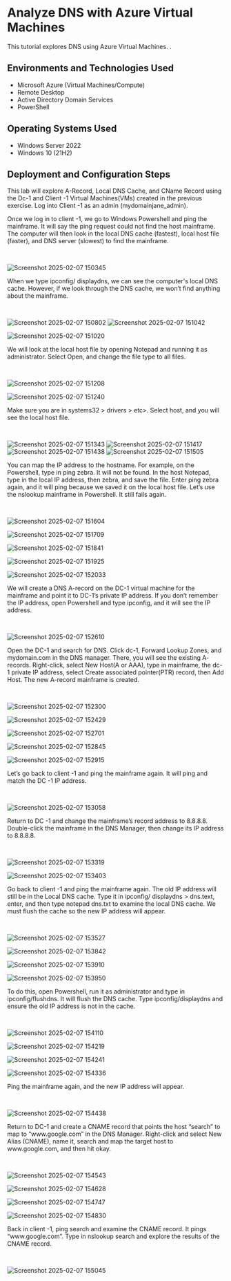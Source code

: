 <p align="center">

</p>

<h1>Analyze DNS with Azure Virtual Machines </h1>
This tutorial explores DNS using Azure Virtual Machines. .<br />

<h2>Environments and Technologies Used</h2>

- Microsoft Azure (Virtual Machines/Compute)
- Remote Desktop
- Active Directory Domain Services
- PowerShell

<h2>Operating Systems Used </h2>

- Windows Server 2022
- Windows 10 (21H2)

<h2>Deployment and Configuration Steps</h2>

<p>
This lab will explore A-Record, Local DNS Cache, and CName Record using the Dc-1 and Client -1 Virtual Machines(VMs) created in the previous exercise. Log into Client -1 as an admin (mydomainjane_admin). 

Once we log in to client -1, we go to Windows Powershell and ping the mainframe. It will say the ping request could not find the host mainframe. The computer will then look in the local DNS cache (fastest), local host file (faster), and DNS server (slowest) to find the mainframe. 

</p>
<br />

<p>
  
![Screenshot 2025-02-07 150345](https://github.com/user-attachments/assets/72bf4301-29ea-4815-95fd-d44e5ee9051c)

</p>
<p>
When we type ipconfig/ displaydns, we can see the computer's local DNS cache. However, if we look through the DNS cache, we won’t find anything about the mainframe.
</p>
<br />

<p>
  
![Screenshot 2025-02-07 150802](https://github.com/user-attachments/assets/c2875ed4-a0d9-4d93-bb8d-b7e3c088a947)
![Screenshot 2025-02-07 151042](https://github.com/user-attachments/assets/ae9dc235-4c85-4133-882a-72e772f85406)

![Screenshot 2025-02-07 151020](https://github.com/user-attachments/assets/9386f4ed-6ce5-43cd-a00a-e1ee07df1c9d)

</p>
<p>
We will look at the local host file by opening Notepad and running it as administrator. Select Open, and change the file type to all files. 
</p>
<br />

<p>
  
![Screenshot 2025-02-07 151208](https://github.com/user-attachments/assets/18473944-9a73-48ab-9957-43b5d48e4439)

![Screenshot 2025-02-07 151240](https://github.com/user-attachments/assets/9573113d-d6d0-4046-973a-873ff5aa14bc)

</p>

<p>
Make sure you are in systems32 > drivers > etc>. Select host, and you will see the local host file.
</p>
<br />

<p>
  
![Screenshot 2025-02-07 151343](https://github.com/user-attachments/assets/53327d70-d40d-47c4-a6ae-7948ae37bb38)
![Screenshot 2025-02-07 151417](https://github.com/user-attachments/assets/f7f7bb30-7407-46e0-bdc5-cc8905e45ce6)
![Screenshot 2025-02-07 151438](https://github.com/user-attachments/assets/feeed4d0-4476-4565-b5fb-7f7d3172315b)
![Screenshot 2025-02-07 151505](https://github.com/user-attachments/assets/a5a09925-7066-4be2-a95c-e2513722f0b9)

</p>
<p>
You can map the IP address to the hostname. For example, on the Powershell, type in ping zebra. It will not be found. In the host Notepad, type in the local IP address, then zebra, and save the file. Enter ping zebra again, and it will ping because we saved it on the local host file. Let’s use the nslookup mainframe in Powershell. It still fails again. 
</p>
<br />

<p>
  
![Screenshot 2025-02-07 151604](https://github.com/user-attachments/assets/3004af09-bdb8-4a86-863b-8666e61b133c)

![Screenshot 2025-02-07 151709](https://github.com/user-attachments/assets/3c8f6b68-6efc-4cf8-89af-202caf736e88)

![Screenshot 2025-02-07 151841](https://github.com/user-attachments/assets/901aafc9-7833-4a9b-a5fb-adde07d3f144)

![Screenshot 2025-02-07 151925](https://github.com/user-attachments/assets/2fa3ead0-5287-40ac-8e9d-21328df26b61)

![Screenshot 2025-02-07 152033](https://github.com/user-attachments/assets/1f699aab-e6c4-49ff-a7ec-19bfe12c384a)

</p>
<p>
We will create a DNS A-record on the DC-1 virtual machine for the mainframe and point it to DC-1’s private IP address. If you don’t remember the IP address, open Powershell and type ipconfig, and it will see the IP address. 
</p>
<br />

<p>

![Screenshot 2025-02-07 152610](https://github.com/user-attachments/assets/ee0d9f15-3f39-4c46-8d06-97f2d1bf2533)

</p>

<p>
Open the DC-1 and search for DNS.  Click dc-1, Forward Lookup Zones, and mydomain.com in the DNS manager. There, you will see the existing A- records.  Right-click, select New Host(A or AAA), type in mainframe, the dc-1 private IP address, select Create associated pointer(PTR) record, then Add Host. The new A-record mainframe is created. 
</p>
<br />

<p>
  
![Screenshot 2025-02-07 152300](https://github.com/user-attachments/assets/3d54485c-26b6-4585-b559-d19a8c02d03c)

![Screenshot 2025-02-07 152429](https://github.com/user-attachments/assets/72394efe-f191-4fbf-9bb7-5603006c686a)

![Screenshot 2025-02-07 152701](https://github.com/user-attachments/assets/55803bc7-491f-4895-bfee-95b78294236b)

![Screenshot 2025-02-07 152845](https://github.com/user-attachments/assets/f36ee019-93ef-4c0e-b2f2-935575d1bc8c)

![Screenshot 2025-02-07 152915](https://github.com/user-attachments/assets/a1f82959-0f4a-4368-952e-7b0b7d2d0f67)

</p>
<p>
  
Let’s go back to client -1 and ping the mainframe again. It will ping and match the DC -1 IP address.

</p>
<br />

<p>
  
![Screenshot 2025-02-07 153058](https://github.com/user-attachments/assets/a6b980f7-36e1-4265-a19d-124b9bc2275b)

</p>
<p>
Return to DC -1 and change the mainframe’s record address to 8.8.8.8. Double-click the mainframe in the DNS Manager, then change its IP address to 8.8.8.8.
</p>
<br />

<p>
  
![Screenshot 2025-02-07 153319](https://github.com/user-attachments/assets/8e29e165-b398-469d-a79c-8d43c367285d)

![Screenshot 2025-02-07 153403](https://github.com/user-attachments/assets/75553b38-9739-467e-816a-628248f479e5)

</p>

<p>
Go back to client -1 and ping the mainframe again. The old IP address will still be in the Local DNS cache. Type it in ipconfig/ displaydns > dns.text, enter, and then type notepad dns.txt to examine the local DNS cache. We must flush the cache so the new IP address will appear.
</p>
<br />

<p>
  
![Screenshot 2025-02-07 153527](https://github.com/user-attachments/assets/1729c5b9-11cd-40ad-9af3-11418d4d4edc)

![Screenshot 2025-02-07 153842](https://github.com/user-attachments/assets/3da4299d-d894-40ac-ad33-863c5c7a4492)

![Screenshot 2025-02-07 153910](https://github.com/user-attachments/assets/ab503ac8-de5c-48e4-9c4e-7f6ef0ee43a1)

![Screenshot 2025-02-07 153950](https://github.com/user-attachments/assets/c186446a-e2d7-48b0-ab55-b121ce30e6b0)

</p>
<p>
To do this, open Powershell, run it as administrator and type in ipconfig/flushdns. It will flush the DNS cache. Type ipconfig/displaydns and ensure the old IP address is not in the cache. 
</p>
<br />

<p>
  
![Screenshot 2025-02-07 154110](https://github.com/user-attachments/assets/c385c12b-169b-4e62-8506-b0027369f370)

![Screenshot 2025-02-07 154219](https://github.com/user-attachments/assets/62ad44b9-a8b0-4b30-8d95-20cf385004f1)

![Screenshot 2025-02-07 154241](https://github.com/user-attachments/assets/7e727492-05e5-4f05-bc32-b7d84ff84257)

![Screenshot 2025-02-07 154336](https://github.com/user-attachments/assets/0b83c38a-a3c6-42c6-a162-44ccb6ec5d21)

</p>
<p>

Ping the mainframe again, and the new IP address will appear. 

</p>
<br />

<p>
  
![Screenshot 2025-02-07 154438](https://github.com/user-attachments/assets/cb4c518e-edff-4c6b-8998-7c78eae588e6)

</p>

<p>
Return to DC-1 and create a CNAME record that points the host “search” to map to “www.google.com” in the DNS Manager. Right-click and select New Alias (CNAME), name it, search and map the target host to www.google.com, and then hit okay.
</p>
<br />

<p>
  
![Screenshot 2025-02-07 154543](https://github.com/user-attachments/assets/859071f6-77b9-4bee-a792-a52fd9288e71)

![Screenshot 2025-02-07 154628](https://github.com/user-attachments/assets/47254e99-c163-45b2-a455-b0a743cc4a90)

![Screenshot 2025-02-07 154747](https://github.com/user-attachments/assets/9918e3ec-a6f0-4f55-a12b-e050b8b15bb4)

![Screenshot 2025-02-07 154830](https://github.com/user-attachments/assets/0f5296d9-a535-4f7c-aa2e-16808750d99e)

</p>
<p>
Back in client -1, ping search and examine the CNAME record. It pings “www.google.com”. Type in nslookup search and explore the results of the CNAME record.
</p>
<br />

<p>
  
![Screenshot 2025-02-07 155045](https://github.com/user-attachments/assets/a4629cd6-6c9a-49e5-b107-1686687c5a41)

</p>



